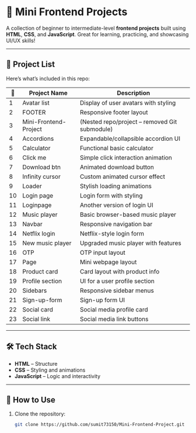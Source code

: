# 🚀 Mini Frontend Projects

A collection of beginner to intermediate-level **frontend projects** built using **HTML**, **CSS**, and **JavaScript**. Great for learning, practicing, and showcasing UI/UX skills!

---

## 📁 Project List

Here’s what’s included in this repo:

| 🔢 | Project Name             | Description                            |
|----|--------------------------|----------------------------------------|
| 1  | Avatar list              | Display of user avatars with styling   |
| 2  | FOOTER                   | Responsive footer layout               |
| 3  | Mini-Frontend-Project    | (Nested repo/project – removed Git submodule) |
| 4  | Accordions               | Expandable/collapsible accordion UI    |
| 5  | Calculator               | Functional basic calculator            |
| 6  | Click me                 | Simple click interaction animation     |
| 7  | Download btn             | Animated download button               |
| 8  | Infinity cursor          | Custom animated cursor effect          |
| 9  | Loader                   | Stylish loading animations             |
| 10 | Login page               | Login form with styling                |
| 11 | Loginpage                | Another version of login UI            |
| 12 | Music player             | Basic browser-based music player       |
| 13 | Navbar                   | Responsive navigation bar              |
| 14 | Netflix login            | Netflix-style login form               |
| 15 | New music player         | Upgraded music player with features    |
| 16 | OTP                      | OTP input layout                       |
| 17 | Page                     | Mini webpage layout                    |
| 18 | Product card             | Card layout with product info          |
| 19 | Profile section          | UI for a user profile section          |
| 20 | Sidebars                 | Responsive sidebar menus               |
| 21 | Sign-up-form             | Sign-up form UI                        |
| 22 | Social card              | Social media profile card              |
| 23 | Social link              | Social media link buttons              |

---

## 🛠️ Tech Stack

- **HTML** – Structure
- **CSS** – Styling and animations
- **JavaScript** – Logic and interactivity

---

## 🚀 How to Use

1. Clone the repository:
   ```bash
   git clone https://github.com/sumit73150/Mini-Frontend-Project.git
